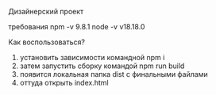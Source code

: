 Дизайнерский проект 

требования
npm -v 9.8.1
node -v v18.18.0


Как воспользоваться?
 1. установить зависимости командной npm i
 2. затем запустить сборку командой npm run build
 3. появится локальная папка dist с финальными файлами
 4. оттуда открыть index.html 